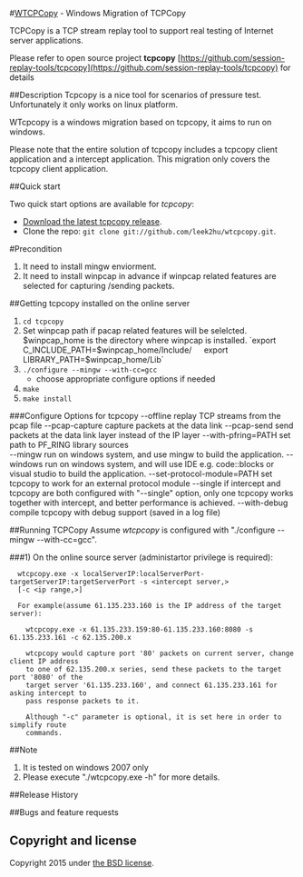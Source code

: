 #[WTCPCopy](https://github.com/leek2hu/wtcpcopy) - Windows Migration of TCPCopy

TCPCopy is a TCP stream replay tool to support real testing of Internet server applications. 

Please refer to open source project **tcpcopy** [https://github.com/session-replay-tools/tcpcopy](https://github.com/session-replay-tools/tcpcopy) for details

##Description
Tcpcopy is a nice tool for scenarios of pressure test. Unfortunately it only works on linux platform.

WTcpcopy is a windows migration based on tcpcopy, it aims to run on windows.

Please note that the entire solution of tcpcopy includes a tcpcopy client application and a intercept application. This migration only covers the tcpcopy client application.



##Quick start

Two quick start options are available for *tcpcopy*:

* [Download the latest tcpcopy release](https://github.com/leek2hu/wtcpcopy/releases).
* Clone the repo: `git clone git://github.com/leek2hu/wtcpcopy.git`.

#Precondition
1. It need to install mingw enviorment.
2. It need to install winpcap in advance if winpcap related features are selected for capturing /sending packets.

##Getting tcpcopy installed on the online server
1. `cd tcpcopy`
2. Set winpcap path if pacap related features will be selelcted. $winpcap_home is the directory where winpcap is installed.  
	`export C_INCLUDE_PATH=$winpcap_home/Include/`  
	`export LIBRARY_PATH=$winpcap_home/Lib`  
3. `./configure --mingw --with-cc=gcc`
	- choose appropriate configure options if needed
4. `make`
5. `make install`


###Configure Options for tcpcopy
    --offline                   replay TCP streams from the pcap file
    --pcap-capture              capture packets at the data link
    --pcap-send                 send packets at the data link layer instead of the IP layer
    --with-pfring=PATH          set path to PF_RING library sources		
	--mingw                     run on windows system, and use mingw to build the application.
	--windows 		            run on windows system, and will use IDE e.g. code::blocks or visual studio to build the application.
    --set-protocol-module=PATH  set tcpcopy to work for an external protocol module
    --single                    if intercept and tcpcopy are both configured with "--single" option, 
                                only one tcpcopy works together with intercept, 
                                and better performance is achieved.
    --with-debug                compile tcpcopy with debug support (saved in a log file)


   
##Running TCPCopy
Assume *wtcpcopy* is configured with "./configure --mingw --with-cc=gcc".
 
###1) On the online source server (administartor privilege is required):
      
      wtcpcopy.exe -x localServerIP:localServerPort-targetServerIP:targetServerPort -s <intercept server,> 
      [-c <ip range,>]
      
      For example(assume 61.135.233.160 is the IP address of the target server):

        wtcpcopy.exe -x 61.135.233.159:80-61.135.233.160:8080 -s 61.135.233.161 -c 62.135.200.x
        
        wtcpcopy would capture port '80' packets on current server, change client IP address 
        to one of 62.135.200.x series, send these packets to the target port '8080' of the 
        target server '61.135.233.160', and connect 61.135.233.161 for asking intercept to 
        pass response packets to it.
        
        Although "-c" parameter is optional, it is set here in order to simplify route 
        commands.

##Note
1. It is tested on windows 2007 only
2. Please execute "./wtcpcopy.exe -h" for more details.

##Release History


##Bugs and feature requests


## Copyright and license

Copyright 2015 under [the BSD license](LICENSE).


